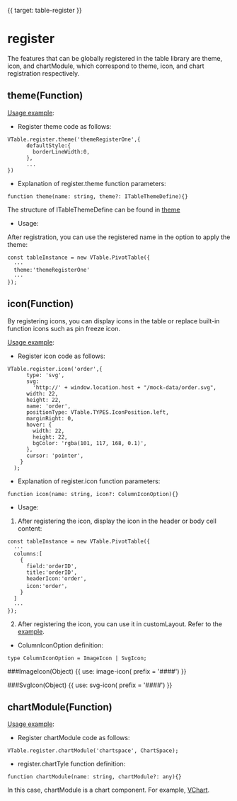 {{ target: table-register }}

# register

The features that can be globally registered in the table library are theme, icon, and chartModule, which correspond to theme, icon, and chart registration respectively.

## theme(Function)

[Usage example](../examples/theme/register):

- Register theme code as follows:

```
VTable.register.theme('themeRegisterOne',{
      defaultStyle:{
        borderLineWidth:0,
      },
      ...
})
```

- Explanation of register.theme function parameters:

```
function theme(name: string, theme?: ITableThemeDefine){}
```

The structure of ITableThemeDefine can be found in [theme](../options/ListTable#theme)

- Usage:

After registration, you can use the registered name in the option to apply the theme:

```
const tableInstance = new VTable.PivotTable({
  ···
  theme:'themeRegisterOne'
  ···
});
```

## icon(Function)

By registering icons, you can display icons in the table or replace built-in function icons such as pin freeze icon.

[Usage example](../examples/custom-render/custom-icon):

- Register icon code as follows:

```
VTable.register.icon('order',{
      type: 'svg',
      svg:
        'http://' + window.location.host + "/mock-data/order.svg",
      width: 22,
      height: 22,
      name: 'order',
      positionType: VTable.TYPES.IconPosition.left,
      marginRight: 0,
      hover: {
        width: 22,
        height: 22,
        bgColor: 'rgba(101, 117, 168, 0.1)',
      },
      cursor: 'pointer',
    }
  );
```

- Explanation of register.icon function parameters:

```
function icon(name: string, icon?: ColumnIconOption){}
```

- Usage:

1. After registering the icon, display the icon in the header or body cell content:

```
const tableInstance = new VTable.PivotTable({
  ···
  columns:[
    {
      field:'orderID',
      title:'orderID',
      headerIcon:'order',
      icon:'order'，
    }
  ]
  ···
});
```

2. After registering the icon, you can use it in customLayout. Refer to the [example](../examples/custom-render/custom-cell-layout).

- ColumnIconOption definition:

```
type ColumnIconOption = ImageIcon | SvgIcon;
```

###ImageIcon(Object)
{{ use: image-icon(  prefix = '####') }}

###SvgIcon(Object)
{{ use: svg-icon(  prefix = '####') }}

## chartModule(Function)

[Usage example](../examples/cell-type/chart):

- Register chartModule code as follows:

```
VTable.register.chartModule('chartspace', ChartSpace);
```

- register.chartTyle function definition:

```
function chartModule(name: string, chartModule?: any){}
```

In this case, chartModule is a chart component. For example, [VChart](https://visactor.io/vchart).
